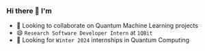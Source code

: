 ### Hi there 👋 I'm

- 👯 Looking to collaborate on Quantum Machine Learning projects
- 😄 `Research Software Developer Intern` at `1QBit`
- 🔭 Looking for `Winter 2024` internships in Quantum Computing

<!--
**Sehmimul/Sehmimul** is a ✨ _special_ ✨ repository because its `README.md` (this file) appears on your GitHub profile.

Here are some ideas to get you started:

- 🔭 I’m currently working on ...
- 🌱 I’m currently learning ...
- 👯 I’m looking to collaborate on ...
- 🤔 I’m looking for help with ...
- 💬 Ask me about ...
- 📫 How to reach me: ...
- 😄 Pronouns: ...
- ⚡ Fun fact: ...
-->
